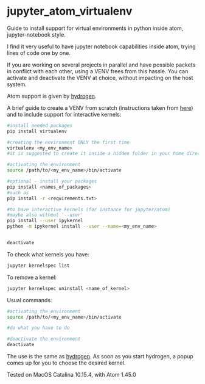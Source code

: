 # jupyter_atom_virtualenv
Guide to install support for virtual environments in python inside atom, jupyter-notebook style.

I find it very useful to have jupyter notebook capabilities inside atom, trying lines of code one by one.

If you are working on several projects in parallel and have possible packets in conflict with each other, using a VENV frees from this hassle. You can activate and deactivate the VENV at choice, without impacting on the host system.


Atom support is given by [hydrogen](https://github.com/nteract/hydrogen).



A brief guide to create a VENV from scratch (instructions taken from [here](https://medium.com/@rahul3012_37725/a-very-basic-guide-to-python-virtual-environments-a53d1e191490)) and to include support for interactive kernels:
```bash
#install needed packages
pip install virtualenv

#creating the environment ONLY the first time
virtualenv <my_env_name>
#it is suggested to create it inside a hidden folder in your home directory, like /home/user/.venvs

#activating the environment
source /path/to/<my_env_name>/bin/activate

#optional - install your packages
pip install <names_of_packages>
#such as
pip install -r <requirements.txt>

#to have interactive kernels (for instance for jupyter/atom)
#maybe also without '--user'
pip install --user ipykernel
python -m ipykernel install --user --name=<my_env_name>


deactivate
```

To check what kernels you have:
```bash
jupyter kernelspec list
```
To remove a kernel:
```bash
jupyter kernelspec uninstall <name_of_kernel>
```

Usual commands:
```bash
#activating the environment
source /path/to/<my_env_name>/bin/activate

#do what you have to do

#deactivate the environment
deactivate
```

The use is the same as [hydrogen](https://github.com/nteract/hydrogen). As soon as you start hydrogen, a popup comes up for you to choose the desired kernel.

Tested on MacOS Catalina 10.15.4, with Atom 1.45.0
